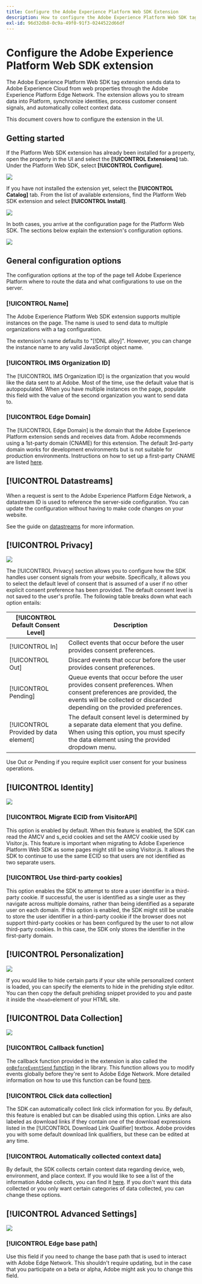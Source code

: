 ```yaml
---
title: Configure the Adobe Experience Platform Web SDK Extension
description: How to configure the Adobe Experience Platform Web SDK tag extension in the UI.
exl-id: 96d32db8-0c9a-49f0-91f3-0244522d66df
---
```

# Configure the Adobe Experience Platform Web SDK extension

The Adobe Experience Platform Web SDK tag extension sends data to Adobe Experience Cloud from web properties through the Adobe Experience Platform Edge Network. The extension allows you to stream data into Platform, synchronize identities, process customer consent signals, and automatically collect context data.

This document covers how to configure the extension in the UI.

## Getting started

If the Platform Web SDK extension has already been installed for a property, open the property in the UI and select the **[!UICONTROL Extensions]** tab. Under the Platform Web SDK, select **[!UICONTROL Configure]**.

![](../images/extension/overview/configure.png)

If you have not installed the extension yet, select the **[!UICONTROL Catalog]** tab. From the list of available extensions, find the Platform Web SDK extension and select **[!UICONTROL Install]**.

![](../images/extension/overview/install.png)

In both cases, you arrive at the configuration page for the Platform Web SDK. The sections below explain the extension's configuration options.

![](../images/extension/overview/config-screen.png)

## General configuration options

The configuration options at the top of the page tell Adobe Experience Platform where to route the data and what configurations to use on the server.

### [!UICONTROL Name]

The Adobe Experience Platform Web SDK extension supports multiple instances on the page. The name is used to send data to multiple organizations with a tag configuration.

The extension's name defaults to "[!DNL alloy]". However, you can change the instance name to any valid JavaScript object name.

### **[!UICONTROL IMS Organization ID]**

The [!UICONTROL IMS Organization ID] is the organization that you would like the data sent to at Adobe. Most of the time, use the default value that is autopopulated. When you have multiple instances on the page, populate this field with the value of the second organization you want to send data to.

### **[!UICONTROL Edge Domain]**

The [!UICONTROL Edge Domain] is the domain that the Adobe Experience Platform extension sends and receives data from. Adobe recommends using a 1st-party domain (CNAME) for this extension. The default 3rd-party domain works for development environments but is not suitable for production environments. Instructions on how to set up a first-party CNAME are listed [here](https://experienceleague.adobe.com/docs/core-services/interface/ec-cookies/cookies-first-party.html).

## [!UICONTROL Datastreams]

When a request is sent to the Adobe Experience Platform Edge Network, a datastream ID is used to reference the server-side configuration. You can update the configuration without having to make code changes on your website.

See the guide on [datastreams](../datastreams/overview.md) for more information.


## [!UICONTROL Privacy]

![](../images/extension/overview/privacy.png)

The [!UICONTROL Privacy] section allows you to configure how the SDK handles user consent signals from your website. Specifically, it allows you to select the default level of consent that is assumed of a user if no other explicit consent preference has been provided. The default consent level is not saved to the user's profile. The following table breaks down what each option entails:

| [!UICONTROL Default Consent Level] | Description |
| --- | --- |
| [!UICONTROL In] | Collect events that occur before the user provides consent preferences. |
| [!UICONTROL Out] | Discard events that occur before the user provides consent preferences. |
| [!UICONTROL Pending] | Queue events that occur before the user provides consent preferences. When consent preferences are provided, the events will be collected or discarded depending on the provided preferences. |
| [!UICONTROL Provided by data element] | The default consent level is determined by a separate data element that you define. When using this option, you must specify the data element using the provided dropdown menu. |

Use Out or Pending if you require explicit user consent for your business operations.

## [!UICONTROL Identity]

![](../images/extension/overview/identity.png)

### [!UICONTROL Migrate ECID from VisitorAPI]

This option is enabled by default. When this feature is enabled, the SDK can read the AMCV and s_ecid cookies and set the AMCV cookie used by Visitor.js. This feature is important when migrating to Adobe Experience Platform Web SDK as some pages might still be using Visitor.js. It allows the SDK to continue to use the same ECID so that users are not identified as two separate users.

### [!UICONTROL Use third-party cookies]

This option enables the SDK to attempt to store a user identifier in a third-party cookie. If successful, the user is identified as a single user as they navigate across multiple domains, rather than being identified as a separate user on each domain. If this option is enabled, the SDK might still be unable to store the user identifier in a third-party cookie if the browser does not support third-party cookies or has been configured by the user to not allow third-party cookies. In this case, the SDK only stores the identifier in the first-party domain.

## [!UICONTROL Personalization]

![](../images/extension/overview/personalization.png)

If you would like to hide certain parts if your site while personalized content is loaded, you can specify the elements to hide in the prehiding style editor. You can then copy the default prehiding snippet provided to you and paste it inside the `<head>`element of your HTML site. 

## [!UICONTROL Data Collection]

![](../images/extension/overview/data-collection.png)

### [!UICONTROL Callback function]

The callback function provided in the extension is also called the [`onBeforeEventSend` function](https://experienceleague.adobe.com/docs/experience-platform/edge/fundamentals/configuring-the-sdk.html?lang=en) in the library. This function allows you to modify events globally before they're sent to Adobe Edge Network. More detailed information on how to use this function can be found [here](https://experienceleague.adobe.com/docs/experience-platform/edge/fundamentals/tracking-events.html?lang=en#modifying-events-globally). 

### [!UICONTROL Click data collection]

The SDK can automatically collect link click information for you. By default, this feature is enabled but can be disabled using this option. Links are also labeled as download links if they contain one of the download expressions listed in the [!UICONTROL Download Link Qualifier] textbox. Adobe provides you with some default download link qualifiers, but these can be edited at any time.

### [!UICONTROL Automatically collected context data]

By default, the SDK collects certain context data regarding device, web, environment, and place context. If you would like to see a list of the information Adobe collects, you can find it [here](https://experienceleague.adobe.com/docs/experience-platform/edge/data-collection/automatic-information.html?lang=en). If you don't want this data collected or you only want certain categories of data collected, you can change these options.  

## [!UICONTROL Advanced Settings]

![](../images/extension/overview/advanced-settings.png)

### [!UICONTROL Edge base path]

Use this field if you need to change the base path that is used to interact with Adobe Edge Network. This shouldn't require updating, but in the case that you participate on a beta or alpha, Adobe might ask you to change this field.
